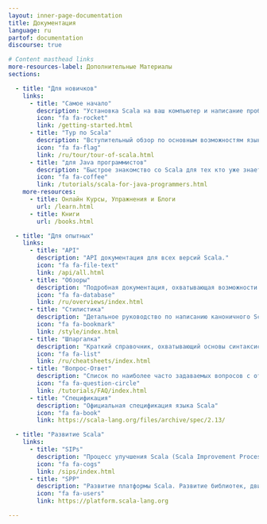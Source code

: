 ```yaml
---
layout: inner-page-documentation
title: Документация
language: ru
partof: documentation
discourse: true

# Content masthead links
more-resources-label: Дополнительные Материалы
sections:

  - title: "Для новичков"
    links:
      - title: "Самое начало"
        description: "Установка Scala на ваш компьютер и написание пробного Scala кода!"
        icon: "fa fa-rocket"
        link: /getting-started.html
      - title: "Тур по Scala"
        description: "Вступительный обзор по основным возможностям языка."
        icon: "fa fa-flag"
        link: /ru/tour/tour-of-scala.html
      - title: "для Java программистов"
        description: "Быстрое знакомство со Scala для тех кто уже знает Java."
        icon: "fa fa-coffee"
        link: /tutorials/scala-for-java-programmers.html
    more-resources:
      - title: Онлайн Курсы, Упражнения и Блоги
        url: /learn.html
      - title: Книги
        url: /books.html

  - title: "Для опытных"
    links:
      - title: "API"
        description: "API документация для всех версий Scala."
        icon: "fa fa-file-text"
        link: /api/all.html
      - title: "Обзоры"
        description: "Подробная документация, охватывающая возможности Scala."
        icon: "fa fa-database"
        link: /ru/overviews/index.html
      - title: "Стилистика"
        description: "Детальное руководство по написанию каноничного Scala кода."
        icon: "fa fa-bookmark"
        link: /style/index.html
      - title: "Шпаргалка"
        description: "Краткий справочник, охватывающий основы синтаксиса Scala."
        icon: "fa fa-list"
        link: /ru/cheatsheets/index.html
      - title: "Вопрос-Ответ"
        description: "Список по наиболее часто задаваемых вопросов с ответами по функционалу Scala"
        icon: "fa fa-question-circle"
        link: /tutorials/FAQ/index.html
      - title: "Спецификация"
        description: "Официальная спецификация языка Scala"
        icon: "fa fa-book"
        link: https://scala-lang.org/files/archive/spec/2.13/

  - title: "Развитие Scala"
    links:
      - title: "SIPs"
        description: "Процесс улучшения Scala (Scala Improvement Process). Эволюция языка и компилятора."
        icon: "fa fa-cogs"
        link: /sips/index.html
      - title: "SPP"
        description: "Развитие платформы Scala. Развитие библиотек, движимое сообществом."
        icon: "fa fa-users"
        link: https://platform.scala-lang.org

---
```

